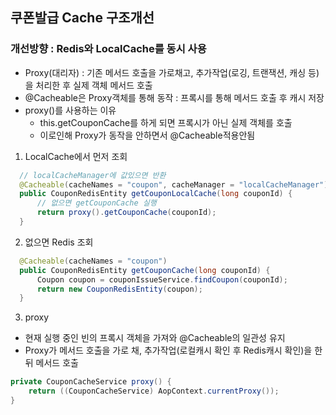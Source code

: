 ## 쿠폰발급 Cache 구조개선

### 개선방향 : Redis와 LocalCache를 동시 사용
- Proxy(대리자) : 기존 메서드 호출을 가로채고, 추가작업(로깅, 트랜잭션, 캐싱 등)을 처리한 후 실제 객체 메서드 호출
- @Cacheable은 Proxy객체를 통해 동작 : 프록시를 통해 메서드 호출 후 캐시 저장
- proxy()를 사용하는 이유 
  - this.getCouponCache를 하게 되면 프록시가 아닌 실제 객체를 호출
  - 이로인해 Proxy가 동작을 안하면서 @Cacheable적용안됨

1. LocalCache에서 먼저 조회
```java
  // localCacheManager에 값있으면 반환
  @Cacheable(cacheNames = "coupon", cacheManager = "localCacheManager") 
  public CouponRedisEntity getCouponLocalCache(long couponId) {
      // 없으면 getCouponCache 실행
      return proxy().getCouponCache(couponId);
  }
```
2. 없으면 Redis 조회
```java
  @Cacheable(cacheNames = "coupon")
  public CouponRedisEntity getCouponCache(long couponId) {
      Coupon coupon = couponIssueService.findCoupon(couponId);
      return new CouponRedisEntity(coupon);
  }
```

3. proxy
- 현재 실행 중인 빈의 프록시 객체을 가져와 @Cacheable의 일관성 유지
- Proxy가 메서드 호출을 가로 채, 추가작업(로컬캐시 확인 후 Redis캐시 확인)을 한뒤 메서드 호출
```java
private CouponCacheService proxy() {
    return ((CouponCacheService) AopContext.currentProxy());
}
```
